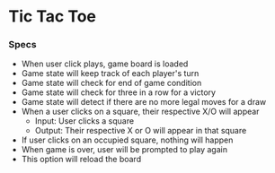 # Tic Tac Toe

### Specs

* When user click plays, game board is loaded
* Game state will keep track of each player's turn
* Game state will check for end of game condition
 * Game state will check for three in a row for a victory
 * Game state will detect if there are no more legal moves for a draw
* When a user clicks on a square, their respective X/O will appear
  * Input: User clicks a square
  * Output: Their respective X or O will appear in that square
* If user clicks on an occupied square, nothing will happen
* When game is over, user will be prompted to play again
 * This option will reload the board
